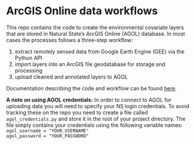 # ArcGIS Online data workflows

This repo contains the code to create the environmental covariate layers that are stored in Natural State’s ArcGIS Online (AGOL) database. 
In most cases the processes follows a three-step workflow: 
1) extract remotely sensed data from Google Earth Engine (GEE) via the Python API
2) import layers into an ArcGIS file geodatabase for storage and processing
3) upload cleaned and annotated layers to AGOL

Documentation describing the code and workflow can be found [here](https://docs.naturalstate.tech/docs/agol).

**A note on using AGOL credentials:** In order to connect to AGOL for uploading data you will need to specify your NS login credentials. To avoid tracking these on the repo you need to create a file called `agol_credentials.py` and store it in the root of your project directory. The file simply contains your credentials using the following variable names:  
`agol_username = "YOUR_USERNAME"`  
`agol_password = "YOUR_PASSWORD"`
